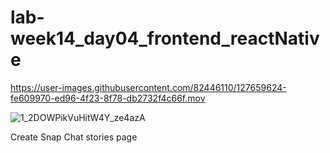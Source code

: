 # lab-week14_day04_frontend_reactNative



https://user-images.githubusercontent.com/82446110/127659624-fe609970-ed96-4f23-8f78-db2732f4c66f.mov


![1_2DOWPikVuHitW4Y_ze4azA](https://user-images.githubusercontent.com/46518982/127336995-7f157ad6-e7dd-4b25-9251-73ced70fa5af.jpeg)

Create Snap Chat stories page
